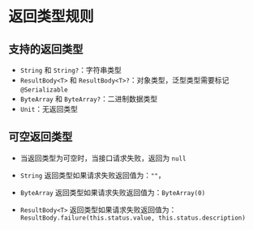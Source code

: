 # 返回类型规则

## 支持的返回类型

- `String` 和 `String?`：字符串类型
- `ResultBody<T>` 和 `ResultBody<T>?`：对象类型，泛型类型需要标记 `@Serializable`
- `ByteArray` 和 `ByteArray?`：二进制数据类型
- `Unit`：无返回类型

## 可空返回类型

- 当返回类型为可空时，当接口请求失败，返回为 `null`

- `String` 返回类型如果请求失败返回值为：`""`，

- `ByteArray` 返回类型如果请求失败返回值为：`ByteArray(0)`

- `ResultBody<T>` 返回类型如果请求失败返回值为：`ResultBody.failure(this.status.value, this.status.description)`